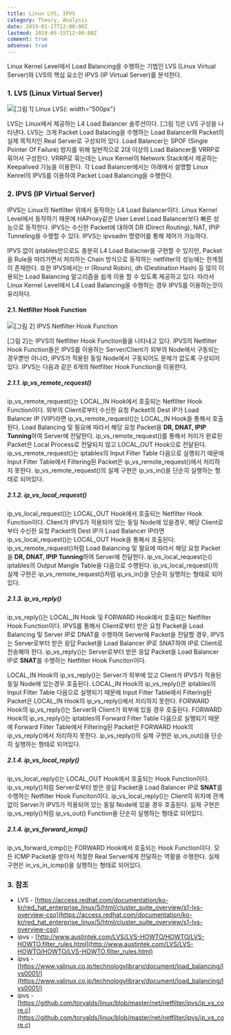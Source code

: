 ```yaml
---
title: Linux LVS, IPVS
category: Theory, Analysis
date: 2019-01-27T12:00:00Z
lastmod: 2019-05-15T12:00:00Z
comment: true
adsense: true
---
```


Linux Kernel Level에서 Load Balancing을 수행하는 기법인 LVS (Linux Virtual Server)와 LVS의 핵심 요소인 IPVS (IP Virtual Server)를 분석한다.

### 1. LVS (Linux Virtual Server)

![[그림 1] Linux LVS]({{site.baseurl}}/images/theory_analysis/Linux_LVS_IPVS/LVS.PNG){: width="500px"}

LVS는 Linux에서 제공하는 L4 Load Balancer 솔루션이다. [그림 1]은 LVS 구성을 나타낸다. LVS는 크게 Packet Load Balacing을 수행하는 Load Balancer와 Packet의 실제 목적지인 Real Server로 구성되어 있다. Load Balancer는 SPOF (Single Pointer Of Failure) 방지를 위해 일반적으로 2대 이상의 Load Balancer를 VRRP로 묶어서 구성한다. VRRP로 묶는데는 Linux Kernel의 Network Stack에서 제공하는 Keepalived 기능을 이용한다. 각 Load Balancer에서는 아래에서 설명할 Linux Kenrel의 IPVS를 이용하여 Packet Load Balancing을 수행한다.

### 2. IPVS (IP Virtual Server)

IPVS는 Linux의 Netfilter 위에서 동작하는 L4 Load Balancer이다. Linux Kernel Level에서 동작하기 때문에 HAProxy같은 User Level Load Balancer보다 빠른 성능으로 동작한다. IPVS는 수신한 Packet에 대하여 DR (Direct Routing), NAT, IPIP Tunneling을 수행할 수 있다. IPVS는 ipvsadm 명령어를 통해 제어가 가능하다.

IPVS 없이 iptables만으로도 충분히 L4 Load Balacner을 구현할 수 있지만, Packet을 Rule을 따라가면서 처리하는 Chain 방식으로 동작하는 netfilter의 성능에는 한계점이 존재한다. 또한 IPVS에서는 rr (Round Robin), dh (Destination Hash) 등 많이 이용되는 Load Balancing 알고리즘을 쉽게 이용 할 수 있도록 제공하고 있다. 따라서 Linux Kernel Level에서 L4 Load Balancing을 수행하는 경우 IPVS를 이용하는것이 유리하다.

#### 2.1. Netfilter Hook Function

![[그림 2] IPVS Netfilter Hook Function]({{site.baseurl}}/images/theory_analysis/Linux_LVS_IPVS/IPVS.PNG)

[그림 2]는 IPVS의 Netfilter Hook Function들을 나타내고 있다. IPVS의 Netfilter Hook Function들은 IPVS를 이용하는 Server/Client가 외부의 Node에서 구동되는 경우뿐만 아니라, IPVS가 적용된 동일 Node에서 구동되어도 문제가 없도록 구성되어 있다. IPVS는 다음과 같은 6개의 Netfilter Hook Function을 이용한다.

##### 2.1.1. ip_vs_remote_request()

ip_vs_remote_request()는 LOCAL_IN Hook에서 호출되는 Netfilter Hook Function이다. 외부의 Client로부터 수신한 요청 Packet의 Dest IP가 Load Balancer IP (VIP)라면 ip_vs_remote_request()는 LOCAL_IN Hook을 통해서 호출된다. Load Balancing 및 필요에 따라서 해당 요청 Packet을 **DR, DNAT, IPIP Tunning**하여 Server에 전달한다. ip_vs_remote_request()를 통해서 처리가 완료된 Packet은 Local Process로 전달되지 않고 LOCAL_OUT Hook으로 전달된다. ip_vs_remote_request()는 iptables의 Input Filter Table 다음으로 실행되기 때문에 Input Filter Table에서 Filtering된 Packet은 ip_vs_remote_request()에서 처리하지 못한다. ip_vs_remote_request()의 실제 구현은 ip_vs_in()을 단순히 실행하는 형태로 되어있다.

##### 2.1.2. ip_vs_local_request()

ip_vs_local_request()는 LOCAL_OUT Hook에서 호출되는 Netfilter Hook Function이다. Client가 IPVS가 적용되어 있는 동일 Node에 있을경우, 해당 Client로부터 수신한 요청 Packet의 Dest IP가 Load Balancer IP라면 ip_vs_local_request()는 LOCAL_OUT Hook을 통해서 호출된다. ip_vs_remote_request()처럼 Load Balancing 및 필요에 따라서 해당 요청 Packet을 **DR, DNAT, IPIP Tunning**하여 Server에 전달한다. ip_vs_local_request는() iptables의 Output Mangle Table을 다음으로 수행된다. ip_vs_local_request()의 실제 구현은 ip_vs_remote_request()처럼 ip_vs_in()을 단순히 실행하는 형태로 되어있다.

##### 2.1.3. ip_vs_reply()

ip_vs_reply()는 LOCAL_IN Hook 및 FORWARD Hook에서 호출되는 Netfilter Hook Function이다. IPVS를 통해서 Client로부터 받은 요청 Packet을 Load Balancing 및 Server IP로 DNAT를 수행하여 Server에 Packet을 전달할 경우, IPVS는 Server로부터 받은 응답 Packet을 Load Balancer IP로 SNAT하여 IP로 Client로 전송해야 한다. ip_vs_reply()는 Server로부터 받은 응답 Packet을 Load Balancer IP로 **SNAT**를 수행하는 Netfilter Hook Funciton이다.

LOCAL_IN Hook의 ip_vs_reply()는 Server가 외부에 있고 Client가 IPVS가 적용된 동일 Node에 있는경우 호출된다. LOCAL_IN Hook의 ip_vs_reply()은 iptables의 Input Filter Table 다음으로 실행되기 때문에 Input Filter Table에서 Filtering된 Packet은 LOCAL_IN Hook의 ip_vs_reply()에서 처리하지 못한다. FORWARD Hook의 ip_vs_reply()는 Server와 Client가 외부에 있을 경우 호출된다. FORWARD Hook의 ip_vs_reply()는 iptables의 Forward Filter Table 다음으로 실행되기 때문에 Forward Filter Table에서 Filtering된 Packet은 FORWARD Hook의 ip_vs_reply()에서 처리하지 못한다. ip_vs_reply()의 실제 구현은 ip_vs_out()을 단순히 실행하는 형태로 되어있다.

##### 2.1.4. ip_vs_local_reply()

ip_vs_local_reply()는 LOCAL_OUT Hook에서 호출되는 Hook Function이다. ip_vs_reply()처럼 Server로부터 받은 응답 Packet을 Load Balancer IP로 **SNAT**를 수행하는 Netfilter Hook Funciton이다. ip_vs_local_reply()는 Client의 위치에 관계없이 Server가 IPVS가 적용되어 있는 동일 Node에 있을 경우 호출된다. 실제 구현은 ip_vs_reply()처럼 ip_vs_out() Function을 단순히 실행하는 형태로 되어있다.

##### 2.1.4. ip_vs_forward_icmp()

ip_vs_forward_icmp()는 FORWARD Hook에서 호출되는 Hook Function이다. 모든 ICMP Packet을 받아서 적절한 Real Server에게 전달하는 역활을 수행한다. 실제 구현은 in_vs_in_icmp()을 실행하는 형태로 되어있다.

### 3. 참조

* LVS - [https://access.redhat.com/documentation/ko-kr/red_hat_enterprise_linux/5/html/cluster_suite_overview/s1-lvs-overview-cso](https://access.redhat.com/documentation/ko-kr/red_hat_enterprise_linux/5/html/cluster_suite_overview/s1-lvs-overview-cso)
* ipvs - [http://www.austintek.com/LVS/LVS-HOWTO/HOWTO/LVS-HOWTO.filter_rules.html](http://www.austintek.com/LVS/LVS-HOWTO/HOWTO/LVS-HOWTO.filter_rules.html)
* ipvs - [https://www.valinux.co.jp/technologylibrary/document/load_balancing/lvs0001/](https://www.valinux.co.jp/technologylibrary/document/load_balancing/lvs0001/)
* ipvs - [https://github.com/torvalds/linux/blob/master/net/netfilter/ipvs/ip_vs_core.c](https://github.com/torvalds/linux/blob/master/net/netfilter/ipvs/ip_vs_core.c)